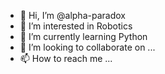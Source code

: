 - 👋 Hi, I’m @alpha-paradox
- 👀 I’m interested in Robotics
- 🌱 I’m currently learning Python
- 💞️ I’m looking to collaborate on ...
- 📫 How to reach me ...

<!---
alpha-paradox/alpha-paradox is a ✨ special ✨ repository because its `README.md` (this file) appears on your GitHub profile.
You can click the Preview link to take a look at your changes.
--->
